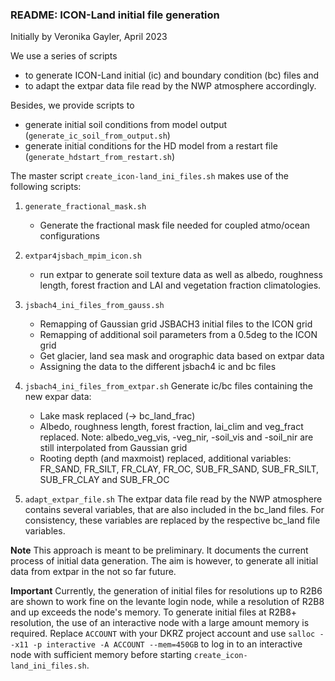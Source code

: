 ### README: ICON-Land initial file generation

Initially by Veronika Gayler, April 2023

We use a series of scripts

- to generate ICON-Land initial (ic) and boundary condition (bc) files and
- to adapt the extpar data file read by the NWP atmosphere accordingly.

Besides, we provide scripts to

- generate initial soil conditions from model output (`generate_ic_soil_from_output.sh`)
- generate initial conditions for the HD model from a restart file
  (`generate_hdstart_from_restart.sh`)


The master script `create_icon-land_ini_files.sh` makes use of the following scripts:

1. `generate_fractional_mask.sh`
   - Generate the fractional mask file needed for coupled atmo/ocean configurations

2. `extpar4jsbach_mpim_icon.sh`
   - run extpar to generate soil texture data as well as albedo, roughness
     length, forest fraction and LAI and vegetation fraction climatologies.

3. `jsbach4_ini_files_from_gauss.sh`
   - Remapping of Gaussian grid JSBACH3 initial files to the ICON grid
   - Remapping of additional soil parameters from a 0.5deg to the ICON grid
   - Get glacier, land sea mask and orographic data based on extpar data
   - Assigning the data to the different jsbach4 ic and bc files

4. `jsbach4_ini_files_from_extpar.sh`
   Generate ic/bc files containing the new expar data:
   - Lake mask replaced (-> bc_land_frac)
   - Albedo, roughness length, forest fraction, lai_clim and veg_fract
     replaced. Note: albedo_veg_vis, -veg_nir, -soil_vis and -soil_nir are
     still interpolated from Gaussian grid
   - Rooting depth (and maxmoist) replaced, additional variables:
     FR_SAND, FR_SILT, FR_CLAY, FR_OC, SUB_FR_SAND, SUB_FR_SILT,
     SUB_FR_CLAY and SUB_FR_OC

5. `adapt_extpar_file.sh`
   The extpar data file read by the NWP atmosphere contains several
   variables, that are also included in the bc_land files. For consistency,
   these variables are replaced by the respective bc_land file variables.

**Note**
This approach is meant to be preliminary. It documents the current process
of initial data generation. The aim is however, to generate all initial data
from extpar in the not so far future.

**Important**
Currently, the generation of initial files for resolutions up to R2B6 are
shown to work fine on the levante login node, while a resolution of R2B8
and up exceeds the node's memory.
To generate initial files at R2B8+ resolution, the use of an interactive node
with a large amount memory is required. Replace `ACCOUNT` with your DKRZ
project account and use
`salloc --x11 -p interactive -A ACCOUNT --mem=450GB`
to log in to an interactive node with sufficient memory before starting
`create_icon-land_ini_files.sh`.
